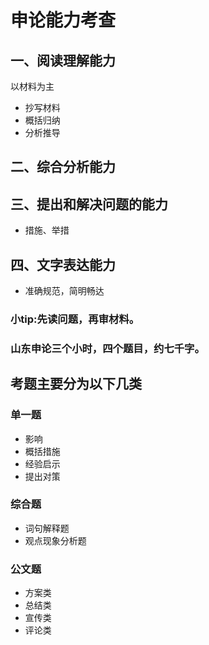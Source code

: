 # 申论能力考查

## 一、阅读理解能力
以材料为主
* 抄写材料
* 概括归纳
* 分析推导
## 二、综合分析能力

## 三、提出和解决问题的能力
* 措施、举措

## 四、文字表达能力
* 准确规范，简明畅达

### 小tip:先读问题，再审材料。

### 山东申论三个小时，四个题目，约七千字。
## 考题主要分为以下几类
### 单一题
* 影响
* 概括措施
* 经验启示
* 提出对策
### 综合题
* 词句解释题
* 观点现象分析题
### 公文题
* 方案类
* 总结类
* 宣传类
* 评论类